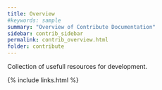 ```yaml
---
title: Overview
#keywords: sample
summary: "Overview of Contribute Documentation"
sidebar: contrib_sidebar
permalink: contrib_overview.html
folder: contribute
---
```


Collection of usefull resources for development.



{% include links.html %}
